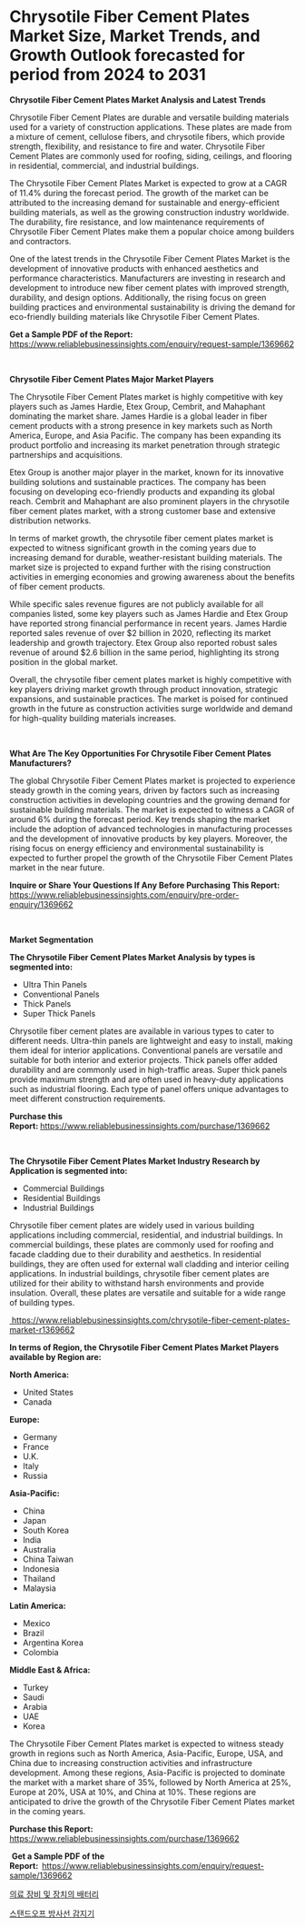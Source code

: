 <p><h1>Chrysotile Fiber Cement Plates Market Size, Market Trends, and Growth Outlook forecasted for period from 2024 to 2031</h1></p><p><strong>Chrysotile Fiber Cement Plates Market Analysis and Latest Trends</strong></p>
<p><p>Chrysotile Fiber Cement Plates are durable and versatile building materials used for a variety of construction applications. These plates are made from a mixture of cement, cellulose fibers, and chrysotile fibers, which provide strength, flexibility, and resistance to fire and water. Chrysotile Fiber Cement Plates are commonly used for roofing, siding, ceilings, and flooring in residential, commercial, and industrial buildings.</p><p>The Chrysotile Fiber Cement Plates Market is expected to grow at a CAGR of 11.4% during the forecast period. The growth of the market can be attributed to the increasing demand for sustainable and energy-efficient building materials, as well as the growing construction industry worldwide. The durability, fire resistance, and low maintenance requirements of Chrysotile Fiber Cement Plates make them a popular choice among builders and contractors.</p><p>One of the latest trends in the Chrysotile Fiber Cement Plates Market is the development of innovative products with enhanced aesthetics and performance characteristics. Manufacturers are investing in research and development to introduce new fiber cement plates with improved strength, durability, and design options. Additionally, the rising focus on green building practices and environmental sustainability is driving the demand for eco-friendly building materials like Chrysotile Fiber Cement Plates.</p></p>
<p><strong>Get a Sample PDF of the Report:&nbsp;</strong> <a href="https://www.reliablebusinessinsights.com/enquiry/request-sample/1369662">https://www.reliablebusinessinsights.com/enquiry/request-sample/1369662</a></p>
<p>&nbsp;</p>
<p><strong>Chrysotile Fiber Cement Plates Major Market Players</strong></p>
<p><p>The Chrysotile Fiber Cement Plates market is highly competitive with key players such as James Hardie, Etex Group, Cembrit, and Mahaphant dominating the market share. James Hardie is a global leader in fiber cement products with a strong presence in key markets such as North America, Europe, and Asia Pacific. The company has been expanding its product portfolio and increasing its market penetration through strategic partnerships and acquisitions. </p><p>Etex Group is another major player in the market, known for its innovative building solutions and sustainable practices. The company has been focusing on developing eco-friendly products and expanding its global reach. Cembrit and Mahaphant are also prominent players in the chrysotile fiber cement plates market, with a strong customer base and extensive distribution networks.</p><p>In terms of market growth, the chrysotile fiber cement plates market is expected to witness significant growth in the coming years due to increasing demand for durable, weather-resistant building materials. The market size is projected to expand further with the rising construction activities in emerging economies and growing awareness about the benefits of fiber cement products.</p><p>While specific sales revenue figures are not publicly available for all companies listed, some key players such as James Hardie and Etex Group have reported strong financial performance in recent years. James Hardie reported sales revenue of over $2 billion in 2020, reflecting its market leadership and growth trajectory. Etex Group also reported robust sales revenue of around $2.6 billion in the same period, highlighting its strong position in the global market.</p><p>Overall, the chrysotile fiber cement plates market is highly competitive with key players driving market growth through product innovation, strategic expansions, and sustainable practices. The market is poised for continued growth in the future as construction activities surge worldwide and demand for high-quality building materials increases.</p></p>
<p>&nbsp;</p>
<p><strong>What Are The Key Opportunities For Chrysotile Fiber Cement Plates Manufacturers?</strong></p>
<p><p>The global Chrysotile Fiber Cement Plates market is projected to experience steady growth in the coming years, driven by factors such as increasing construction activities in developing countries and the growing demand for sustainable building materials. The market is expected to witness a CAGR of around 6% during the forecast period. Key trends shaping the market include the adoption of advanced technologies in manufacturing processes and the development of innovative products by key players. Moreover, the rising focus on energy efficiency and environmental sustainability is expected to further propel the growth of the Chrysotile Fiber Cement Plates market in the near future.</p></p>
<p><strong>Inquire or Share Your Questions If Any Before Purchasing This Report:</strong> <a href="https://www.reliablebusinessinsights.com/enquiry/pre-order-enquiry/1369662">https://www.reliablebusinessinsights.com/enquiry/pre-order-enquiry/1369662</a></p>
<p>&nbsp;</p>
<p><strong>Market Segmentation</strong></p>
<p><strong>The Chrysotile Fiber Cement Plates Market Analysis by types is segmented into:</strong></p>
<p><ul><li>Ultra Thin Panels</li><li>Conventional Panels</li><li>Thick Panels</li><li>Super Thick Panels</li></ul></p>
<p><p>Chrysotile fiber cement plates are available in various types to cater to different needs. Ultra-thin panels are lightweight and easy to install, making them ideal for interior applications. Conventional panels are versatile and suitable for both interior and exterior projects. Thick panels offer added durability and are commonly used in high-traffic areas. Super thick panels provide maximum strength and are often used in heavy-duty applications such as industrial flooring. Each type of panel offers unique advantages to meet different construction requirements.</p></p>
<p><strong>Purchase this Report:&nbsp;</strong><a href="https://www.reliablebusinessinsights.com/purchase/1369662">https://www.reliablebusinessinsights.com/purchase/1369662</a></p>
<p>&nbsp;</p>
<p><strong>The Chrysotile Fiber Cement Plates Market Industry Research by Application is segmented into:</strong></p>
<p><ul><li>Commercial Buildings</li><li>Residential Buildings</li><li>Industrial Buildings</li></ul></p>
<p><p>Chrysotile fiber cement plates are widely used in various building applications including commercial, residential, and industrial buildings. In commercial buildings, these plates are commonly used for roofing and facade cladding due to their durability and aesthetics. In residential buildings, they are often used for external wall cladding and interior ceiling applications. In industrial buildings, chrysotile fiber cement plates are utilized for their ability to withstand harsh environments and provide insulation. Overall, these plates are versatile and suitable for a wide range of building types.</p></p>
<p><a href="https://www.reliablebusinessinsights.com/chrysotile-fiber-cement-plates-market-r1369662">&nbsp;https://www.reliablebusinessinsights.com/chrysotile-fiber-cement-plates-market-r1369662</a></p>
<p><strong>In terms of Region, the Chrysotile Fiber Cement Plates Market Players available by Region are:</strong></p>
<p>
    <p> <strong> North America: </strong>
        <ul>
            <li>United States</li>
            <li>Canada</li>
        </ul>
        </p> 
    <p> <strong> Europe: </strong>
        <ul>
            <li>Germany</li>
            <li>France</li>
            <li>U.K.</li>
            <li>Italy</li>
            <li>Russia</li>
        </ul>
        </p> 
    <p> <strong> Asia-Pacific: </strong>
        <ul>
            <li>China</li>
            <li>Japan</li>
            <li>South Korea</li>
            <li>India</li>
            <li>Australia</li>
            <li>China Taiwan</li>
            <li>Indonesia</li>
            <li>Thailand</li>
            <li>Malaysia</li>
        </ul>
        </p> 
    <p> <strong> Latin America: </strong>
        <ul>
            <li>Mexico</li>
            <li>Brazil</li>
            <li>Argentina Korea</li>
            <li>Colombia</li>
        </ul>
        </p> 
    <p> <strong> Middle East & Africa: </strong>
        <ul>
            <li>Turkey</li>
            <li>Saudi</li>
            <li>Arabia</li>
            <li>UAE</li>
            <li>Korea</li>
        </ul>
    </p>
    </p>
<p><p>The Chrysotile Fiber Cement Plates market is expected to witness steady growth in regions such as North America, Asia-Pacific, Europe, USA, and China due to increasing construction activities and infrastructure development. Among these regions, Asia-Pacific is projected to dominate the market with a market share of 35%, followed by North America at 25%, Europe at 20%, USA at 10%, and China at 10%. These regions are anticipated to drive the growth of the Chrysotile Fiber Cement Plates market in the coming years.</p></p>
<p><strong>Purchase this Report: </strong><a href="https://www.reliablebusinessinsights.com/purchase/1369662">https://www.reliablebusinessinsights.com/purchase/1369662</a></p>
<p>&nbsp;<strong>Get a Sample PDF of the Report:&nbsp;&nbsp;</strong><a href="https://www.reliablebusinessinsights.com/enquiry/request-sample/1369662">https://www.reliablebusinessinsights.com/enquiry/request-sample/1369662</a></p>
<p><strong></strong></p>
<p><p><a href="https://medium.com/@jenniferstanley2022/%EC%9D%98%EB%A3%8C-%EA%B8%B0%EA%B8%B0-%EB%B0%8F-%EC%9E%A5%EB%B9%84-%EC%8B%9C%EC%9E%A5%EC%9D%98-%EB%B0%B0%ED%84%B0%EB%A6%AC-%EC%9C%A0%ED%98%95-%EC%9D%91%EC%9A%A9-%EB%B0%8F-%EC%A7%80%EB%A6%AC%EC%A0%81%EC%9C%BC%EB%A1%9C-%EC%A2%85%ED%95%A9%EC%A0%81%EC%9D%B8-%ED%8F%89%EA%B0%80-9e5c825411a4">의료 장비 및 장치의 배터리</a></p><p><a href="https://medium.com/@allisonkreiger/%ED%95%9C%EA%B5%AD%EC%96%B4-%EB%8C%80%EC%B9%98-%EB%B0%A9%EC%82%AC%EC%84%A0-%EA%B0%90%EC%A7%80%EA%B8%B0-%EC%8B%9C%EC%9E%A5-%ED%86%B5%EC%B0%B0-%EC%8B%9C%EC%9E%A5-%EB%8F%99%ED%96%A5-%EC%84%B1%EC%9E%A5-2024%EB%85%84%EB%B6%80%ED%84%B0-2031%EB%85%84%EA%B9%8C%EC%A7%80-%EC%98%88%EC%B8%A1-735208f98c2b">스탠드오프 방사선 감지기</a></p></p>